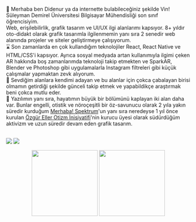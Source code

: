 🧙 Merhaba ben Didenur ya da internette bulabileceğiniz şekilde Vin! Süleyman Demirel Üniversitesi Bilgisayar Mühendisliği son sınıf öğrencisiyim.<br> Web, erişilebilirlik, grafik tasarım ve UI/UX ilgi alanlarımı kapsıyor. 8+ yıldır oto-didakt olarak grafik tasarımla ilgilenmemin yanı sıra 2 senedir web alanında projeler ve siteler geliştirmeye çalışıyorum. <br>
⌛ Son zamanlarda en çok kullandığım teknolojiler React, React Native ve HTML/CSS'i kapsıyor. Ayrıca sosyal medyada artan kullanımıyla ilgimi çeken AR hakkında boş zamanlarımda teknoloji takip etmekten ve SparkAR, Blender ve Photoshop gibi uygulamalarla Instagram filtreleri gibi küçük çalışmalar yapmaktan zevk alıyorum.<br>
🐸 Sevdiğim alanlara kendimi adayan ve bu alanlar için çokca çabalayan birisi olmamın getirdiği şekilde günceli takip etmek ve yapabildikçe araştırmak beni çokca mutlu eder. <br>
🍄 Yazılımın yanı sıra, hayatımın büyük bir bölümünü kaplayan iki alan daha var. Bunlar engelli, otistik ve nöroçeşitli bir öz-savunucu olarak 2 yıla yakın süredir kurduğum [Merhaba! Spektrum](https://merhabaspektrum.com)'un yanı sıra neredeyse 1 yıl önce kurulan [Özgür Eller Otizm İnisiyatifi](https://ozgureller.org)'nin kurucu üyesi olarak südürdüğüm aktivizm ve uzun süredir devam eden grafik tasarım. <br>
<br>

<p align="left">
<a href="https://www.linkedin.com/in/didenur/"><img src="https://img.shields.io/badge/-LinkedIn-0077B5?style=flat&logo=Linkedin&logoColor=white"/></a>
<a href="https://www.behance.net/didenur"><img src="https://aleen42.github.io/badges/src/behance.svg"/></a>
</p>

<p align="center">
      <img height="180em"  src="https://github-readme-stats.vercel.app/api?username=dudself&theme=dark&show_icons=true&count_private=true)"/>
      <img height="180em" src="https://github-readme-stats-eight-theta.vercel.app/api/top-langs/?username=dudself&layout=compact&langs_count=8&theme=dark"/>
</p>


